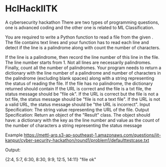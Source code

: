 # HclHackIITK
A cybersecurity hackathon
There are two types of programming questions, one is advanced coding and the other one is related to ML Classification.


You are required to write a Python function to read a file from the given 
. The file contains text lines and your function has to read each line and detect if the line is a palindrome along with count the number of characters.

If the line is a palindrome, then record the line number of this line in the file. The line number starts from 1. Not all lines are necessarily palindromes. Finally, count all the number of palindromes.
Your program needs to return a dictionary with the line number of a palindrome and number of characters in the palindrome (excluding blank spaces) along with a string representing the status of reading the file. 
If the file has no palindrome, the dictionary returned should contain 
If the URL is correct and the file is a txt file, the status message should be "file ok".
If the URL is correct but the file is not a txt file, the status message should be "file is not a text file".
If the URL is not a valid URL, the status message should be "the URL is incorrect".
Input Specification:
 The string value representing the URL of the file.
 Output Specification:
 Return an object of the "Result" class. The object should have:
 a dictionary with the key as the line number and value as the count of the number of characters
 a string representing the status message

 Example
  https://mettl-arq.s3-ap-southeast-1.amazonaws.com/questions/iit-kanpur/cyber-security-hackathon/round1/problem1/defaulttestcase.txt

  Output:

   {2:4, 5:7, 6:30, 8:30, 9:9, 12:5, 14:11}
    "file ok"